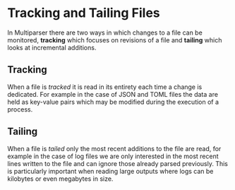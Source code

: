 # Tracking and Tailing Files

In Multiparser there are two ways in which changes to a file can be monitored, **tracking** which focuses on revisions of a file and **tailing** which looks at incremental additions.

## Tracking
When a file is _tracked_ it is read in its entirety each time a change is dedicated. For example in the case of JSON and TOML files the data are held as key-value pairs which may be modified during the execution of a process.


## Tailing
When a file is _tailed_ only the most recent additions to the file are read, for example in the case of log files we are only interested in the most recent lines written to the file and can ignore those already parsed previously. This is particularly important when reading large outputs where logs can be kilobytes or even megabytes in size.
